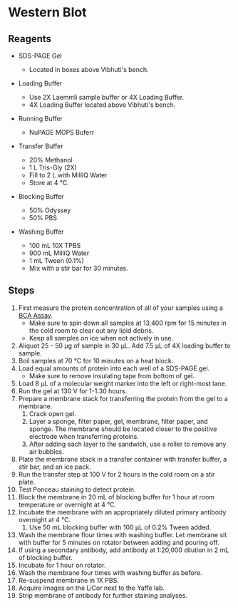 # Western Blot

## Reagents

* SDS-PAGE Gel
    * Located in boxes above Vibhuti's bench.

* Loading Buffer
    * Use 2X Laemmli sample buffer or 4X Loading Buffer.
    * 4X Loading Buffer located above Vibhuti's bench.

* Running Buffer
    * NuPAGE MOPS Buferr

* Transfer Buffer
    * 20% Methanol
    * 1 L Tris-Gly (2X)
    * Fill to 2 L with MilliQ Water
    * Store at 4 °C.

* Blocking Buffer
    * 50% Odyssey
    * 50% PBS

* Washing Buffer
    * 100 mL 10X TPBS
    * 900 mL MilliQ Water
    * 1 mL Tween (0.1%)
    * Mix with a stir bar for 30 minutes.

## Steps

1. First measure the protein concentration of all of your samples using a
   [BCA Assay](bca.md).
    * Make sure to spin down all samples at 13,400 rpm for 15 minutes in the
      cold room to clear out any lipid debris.
    * Keep all samples on ice when not actively in use.
2. Aliquot 25 - 50 μg of sample in 30 μL. Add 7.5 μL of 4X loading buffer to
   sample.
3. Boil samples at 70 °C for 10 minutes on a heat block.
4. Load equal amounts of protein into each well of a SDS-PAGE gel.
    * Make sure to remove insulating tape from bottom of gel.
5. Load 8 μL of a molecular weight marker into the left or right-most lane.
5. Run the gel at 130 V for 1-1:30 hours.
6. Prepare a membrane stack for transferring the protein from the gel to a
   membrane.
    1. Crack open gel.
    2. Layer a sponge, filter paper, gel, membrane, filter paper, and sponge.
       The membrane should be located closer to the positive electrode when
       transferring proteins.
    3. After adding each layer to the sandwich, use a roller to remove any air
       bubbles.
7. Plate the membrane stack in a transfer container with transfer buffer, a stir
   bar, and an ice pack.
8. Run the transfer step at 100 V for 2 hours in the cold room on a stir plate.
9. Test Ponceau staining to detect protein.
10. Block the membrane in 20 mL of blocking buffer for 1 hour at room temperature
    or overnight at 4 °C.
11. Incubate the membrane with an appropriately diluted primary antibody
    overnight at 4 °C.
    1. Use 50 mL blocking buffer with 100 μL of 0.2% Tween added.
12. Wash the membrane flour times with washing buffer. Let membrane sit with
    buffer for 5 minutes on rotator between adding and pouring off.
13. If using a secondary antibody, add antibody at 1:20,000 dilution in 2 mL of
    blocking buffer.
14. Incubate for 1 hour on rotator.
15. Wash the membrane four times with washing buffer as before.
16. Re-suspend membrane in 1X PBS.
17. Acquire images on the LiCor next to the Yaffe lab.
18. Strip membrane of antibody for further staining analyses.
